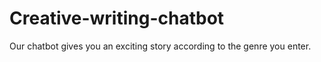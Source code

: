 # Creative-writing-chatbot
Our chatbot gives you an exciting story according to the genre you enter.
